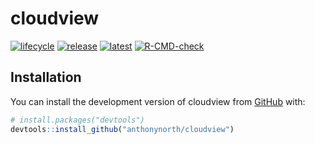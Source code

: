 
# cloudview

<!-- badges: start -->
[![lifecycle](https://img.shields.io/badge/lifecycle-experimental-orange.svg)](https://lifecycle.r-lib.org/articles/stages.html#experimental)
[![release](https://img.shields.io/github/v/release/anthonynorth/cloudview?include_prereleases&logo=github&sort=semver)](https://github.com/anthonynorth/cloudview/releases/latest)
[![latest](https://img.shields.io/github/r-package/v/anthonynorth/cloudview?label=latest&logo=r)](https://github.com/anthonynorth/cloudview/latest)
[![R-CMD-check](https://github.com/anthonynorth/cloudview/actions/workflows/R-CMD-check.yaml/badge.svg)](https://github.com/anthonynorth/cloudview/actions/workflows/R-CMD-check.yaml)
<!-- badges: end -->

## Installation

You can install the development version of cloudview from [GitHub](https://github.com/) with:

```r
# install.packages("devtools")
devtools::install_github("anthonynorth/cloudview")
```
